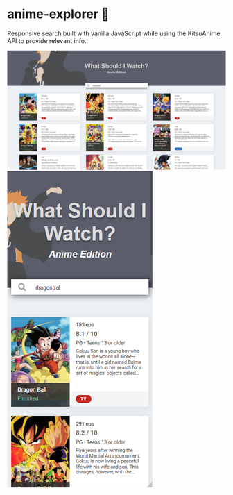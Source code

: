 # anime-explorer 👾
Responsive search built with vanilla JavaScript while using the KitsuAnime API to provide relevant info.

![Alt text](https://github.com/kimwoodfield/anime-explorer/blob/main/images/screenshot-desktop.PNG)
![Screenshot](https://github.com/kimwoodfield/anime-explorer/blob/main/images/screenshot-mobile.PNG)
